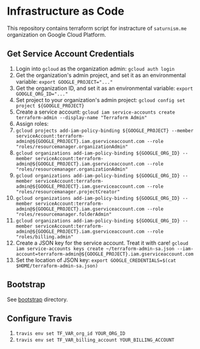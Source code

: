 # Infrastructure as Code

This repository contains terraform script for instracture of `saturnism.me` organization on Google Cloud Platform.

## Get Service Account Credentials

1. Login into `gcloud` as the organization admin: `gcloud auth login`
1. Get the organization's admin project, and set it as an environmental variable: `export GOOGLE_PROJECT="..."`
1. Get the organization ID, and set it as an environmental variable: `export GOOGLE_ORG_ID="..."`
1. Set project to your organization's admin project: `gcloud config set project ${GOOGLE_PROJECT}`
1. Create a service account: `gcloud iam service-accounts create terraform-admin --display-name "Terraform Admin"`
1. Assign roles:
  1. `gcloud projects add-iam-policy-binding ${GOOGLE_PROJECT} --member serviceAccount:terraform-admin@${GOOGLE_PROJECT}.iam.gserviceaccount.com --role "roles/resourcemanager.organizationAdmin"`
  1. `gcloud organizations add-iam-policy-binding ${GOOGLE_ORG_ID} --member serviceAccount:terraform-admin@${GOOGLE_PROJECT}.iam.gserviceaccount.com --role "roles/resourcemanager.organizationAdmin"`
  1. `gcloud organizations add-iam-policy-binding ${GOOGLE_ORG_ID} --member serviceAccount:terraform-admin@${GOOGLE_PROJECT}.iam.gserviceaccount.com --role "roles/resourcemanager.projectCreator"`
  1. `gcloud organizations add-iam-policy-binding ${GOOGLE_ORG_ID} --member serviceAccount:terraform-admin@${GOOGLE_PROJECT}.iam.gserviceaccount.com --role "roles/resourcemanager.folderAdmin"`
  1. `gcloud organizations add-iam-policy-binding ${GOOGLE_ORG_ID} --member serviceAccount:terraform-admin@${GOOGLE_PROJECT}.iam.gserviceaccount.com --role "roles/billing.admin"`
1. Create a JSON key for the service account. Treat it with care! `gcloud iam service-accounts keys create ~/terraform-admin-sa.json --iam-account=terraform-admin@${GOOGLE_PROJECT}.iam.gserviceaccount.com`
1. Set the location of JSON key: `export GOOGLE_CREDENTIALS=$(cat $HOME/terraform-admin-sa.json)`

## Bootstrap

See [bootstrap](bootstrap/) directory.

## Configure Travis
1. `travis env set TF_VAR_org_id YOUR_ORG_ID`
1. `travis env set TF_VAR_billing_account YOUR_BILLING_ACCOUNT`
